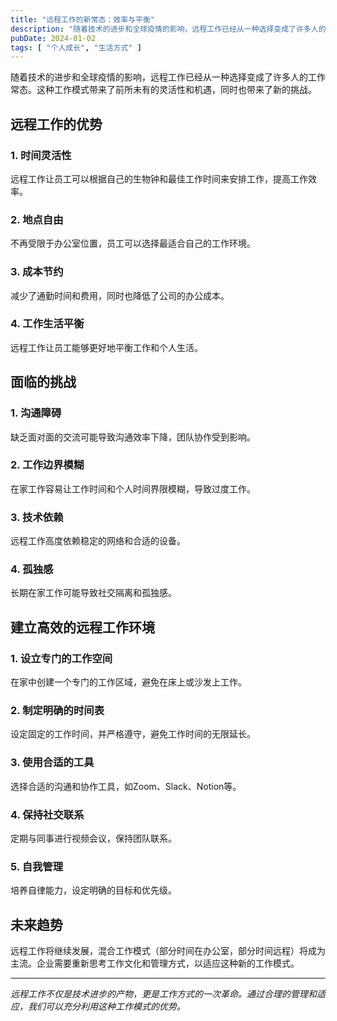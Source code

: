 ```yaml
---
title: "远程工作的新常态：效率与平衡"
description: "随着技术的进步和全球疫情的影响，远程工作已经从一种选择变成了许多人的工作常态。这种工作模式带来了前所未有的灵活性和机遇，同时也带来了新的挑战。"
pubDate: 2024-01-02
tags: [ "个人成长", "生活方式" ]
---
```



随着技术的进步和全球疫情的影响，远程工作已经从一种选择变成了许多人的工作常态。这种工作模式带来了前所未有的灵活性和机遇，同时也带来了新的挑战。

## 远程工作的优势

### 1. 时间灵活性

远程工作让员工可以根据自己的生物钟和最佳工作时间来安排工作，提高工作效率。

### 2. 地点自由

不再受限于办公室位置，员工可以选择最适合自己的工作环境。

### 3. 成本节约

减少了通勤时间和费用，同时也降低了公司的办公成本。

### 4. 工作生活平衡

远程工作让员工能够更好地平衡工作和个人生活。

## 面临的挑战

### 1. 沟通障碍

缺乏面对面的交流可能导致沟通效率下降，团队协作受到影响。

### 2. 工作边界模糊

在家工作容易让工作时间和个人时间界限模糊，导致过度工作。

### 3. 技术依赖

远程工作高度依赖稳定的网络和合适的设备。

### 4. 孤独感

长期在家工作可能导致社交隔离和孤独感。

## 建立高效的远程工作环境

### 1. 设立专门的工作空间

在家中创建一个专门的工作区域，避免在床上或沙发上工作。

### 2. 制定明确的时间表

设定固定的工作时间，并严格遵守，避免工作时间的无限延长。

### 3. 使用合适的工具

选择合适的沟通和协作工具，如Zoom、Slack、Notion等。

### 4. 保持社交联系

定期与同事进行视频会议，保持团队联系。

### 5. 自我管理

培养自律能力，设定明确的目标和优先级。

## 未来趋势

远程工作将继续发展，混合工作模式（部分时间在办公室，部分时间远程）将成为主流。企业需要重新思考工作文化和管理方式，以适应这种新的工作模式。

---

*远程工作不仅是技术进步的产物，更是工作方式的一次革命。通过合理的管理和适应，我们可以充分利用这种工作模式的优势。* 